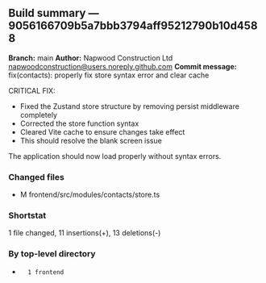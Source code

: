## Build summary — 9056166709b5a7bbb3794aff95212790b10d4588

**Branch:** main **Author:** Napwood Construction Ltd <napwoodconstruction@users.noreply.github.com>
**Commit message:** fix(contacts): properly fix store syntax error and clear cache

CRITICAL FIX:

- Fixed the Zustand store structure by removing persist middleware completely
- Corrected the store function syntax
- Cleared Vite cache to ensure changes take effect
- This should resolve the blank screen issue

The application should now load properly without syntax errors.

### Changed files

- M frontend/src/modules/contacts/store.ts

### Shortstat

1 file changed, 11 insertions(+), 13 deletions(-)

### By top-level directory

-       1 frontend
